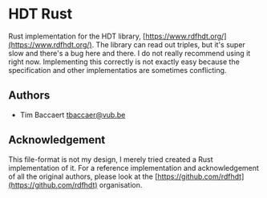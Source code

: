 # HDT Rust

Rust implementation for the HDT library, [https://www.rdfhdt.org/](https://www.rdfhdt.org/).
The library can read out triples, but it's super slow and there's a bug here and there. I do not
really recommend using it right now. Implementing this correctly is not exactly easy because the
specification and other implementatios are sometimes conflicting.

## Authors

- Tim Baccaert [tbaccaer@vub.be](mailto:tbaccaer@vub.be)

## Acknowledgement

This file-format is not my design, I merely tried created a Rust implementation of it. For a
reference implementation and acknowledgement of all the original authors, please look at the
[https://github.com/rdfhdt](https://github.com/rdfhdt) organisation.
